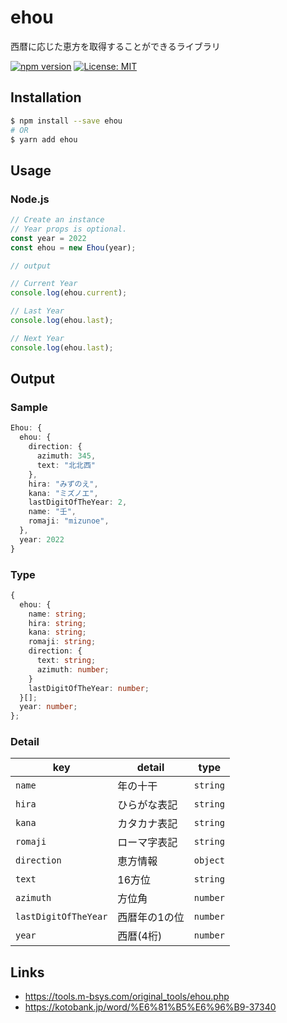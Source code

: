 # ehou
西暦に応じた恵方を取得することができるライブラリ

[![npm version](https://badge.fury.io/js/ehou.svg)](https://badge.fury.io/js/ehou)
[![License: MIT](https://img.shields.io/badge/License-MIT-yellow.svg)](https://opensource.org/licenses/MIT)


## Installation

```sh
$ npm install --save ehou
# OR
$ yarn add ehou
```

## Usage

### Node.js

```ts
// Create an instance
// Year props is optional.
const year = 2022
const ehou = new Ehou(year);

// output

// Current Year
console.log(ehou.current);

// Last Year
console.log(ehou.last);

// Next Year
console.log(ehou.last);
```

## Output

### Sample
```ts
Ehou: {
  ehou: {
    direction: {
      azimuth: 345,
      text: "北北西"
    },
    hira: "みずのえ",
    kana: "ミズノエ",
    lastDigitOfTheYear: 2,
    name: "壬",
    romaji: "mizunoe",
  },
  year: 2022
}

```

### Type
```ts
{
  ehou: {
    name: string;
    hira: string;
    kana: string;
    romaji: string;
    direction: {
      text: string;
      azimuth: number;
    }
    lastDigitOfTheYear: number;
  }[];
  year: number;
};
```

### Detail

|         key          |    detail     |   type   |
| -------------------- | ------------- | -------- |
| `name`               | 年の十干      | `string` |
| `hira`               | ひらがな表記  | `string` |
| `kana`               | カタカナ表記  | `string` |
| `romaji`             | ローマ字表記  | `string` |
| `direction`          | 恵方情報      | `object` |
| `text`               | 16方位        | `string` |
| `azimuth`            | 方位角        | `number` |
| `lastDigitOfTheYear` | 西暦年の1の位 | `number` |
| `year`               | 西暦(4桁)     | `number` |

## Links

- https://tools.m-bsys.com/original_tools/ehou.php
- https://kotobank.jp/word/%E6%81%B5%E6%96%B9-37340
